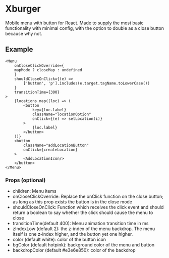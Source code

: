 # Xburger

Mobile menu with button for React.
Made to supply the most basic functionality with minimal config, with the option to double as a close button because why not.

## Example
```React
<Menu
    onCloseClickOverride={
    mapMode ? closeMap : undefined
    }
    shouldCloseOnClick={(e) => 
        ['button', 'p'].includes(e.target.tagName.toLowerCase())
    }
    transitionTime={300}
>
    {locations.map((loc) => (
        <button
            key={loc.label} 
            className="locationOption"
            onClick={(e) => setLocation(i)}
        >
            {loc.label}
        </button>
    ))}
    <button
        className="addLocationButton"
        onClick={createLocation}
    >
        <AddLocationIcon/>
    </button>
</Menu>
```

### Props (optional)
- children: Menu items
- onCloseClickOverride: Replace the onClick function on the close button; as long as this prop exists the button is in the close mode
- shouldCloseOnClick: Function which receives the click event and should return a boolean to say whether the click should cause the menu to close 
- transitionTime(default 400): Menu animation transition time in ms
- zIndexLow (default 2): the z-index of the menu backdrop. The menu itself is one z-index higher, and the button yet one higher. 
- color (default white): color of the button icon
- bgColor (default hotpink): background color of the menu and button 
- backdropColor (default #e3e6e850): color of the backdrop 